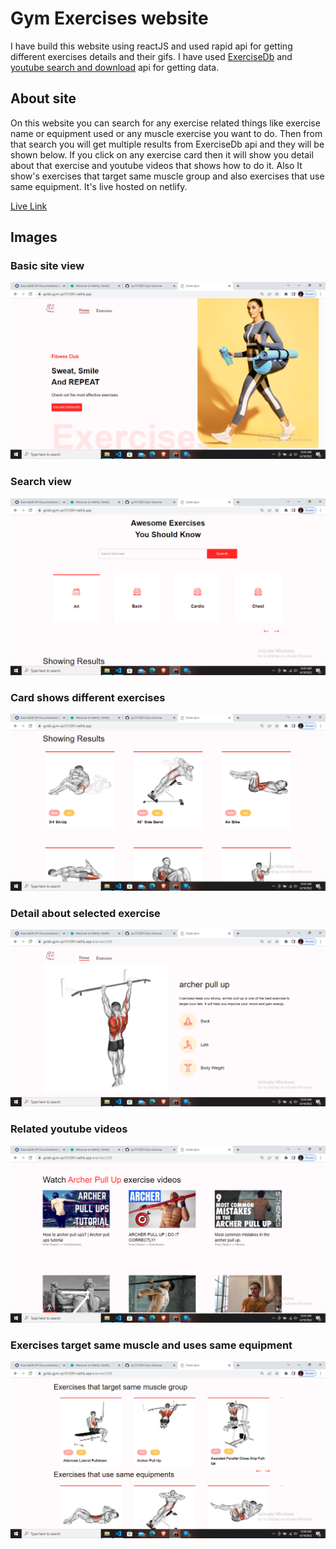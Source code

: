 # Gym Exercises website
I have build this website using reactJS and used rapid api for getting different exercises details and their gifs.
I have used [ExerciseDb](https://rapidapi.com/justin-WFnsXH_t6/api/exercisedb/) and [youtube search and download](https://rapidapi.com/h0p3rwe/api/youtube-search-and-download/) api for getting data.

## About site
On this website you can search for any exercise related things like exercise name or equipment used or any muscle exercise you want to do.
Then from that search you will get multiple results from ExerciseDb api and they will be shown below.
If you click on any exercise card then it will show you detail about that exercise and youtube videos that shows how to do it.
Also It show's exercises that target same muscle group and also exercises that use same equipment.
It's live hosted on netlify.

[Live Link](https://golds-gym-up1512001.netlify.app/)
## Images

### Basic site view
![](./src/assets/images/ss1%20(1).png)

### Search view
![](./src/assets/images/ss1%20(2).png)

### Card shows different exercises
![](./src/assets/images/ss1%20(3).png)

### Detail about selected exercise
![](./src/assets/images/ss1%20(4).png)

### Related youtube videos
![](./src/assets/images/ss1%20(5).png)

### Exercises target same muscle and uses same equipment
![](./src/assets/images/ss1%20(6).png)
